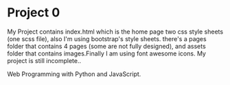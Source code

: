 # Project 0
My Project contains index.html which is the home page two css style sheets (one scss file), also I'm using bootstrap's style sheets.
there's a pages folder that contains 4 pages (some are not fully designed), and assets folder that contains images.Finally I am using font awesome icons.
My project is still incomplete..

Web Programming with Python and JavaScript.

